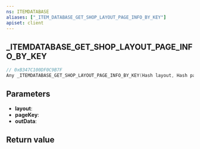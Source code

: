 ```yaml
---
ns: ITEMDATABASE
aliases: ["_ITEM_DATABASE_GET_SHOP_LAYOUT_PAGE_INFO_BY_KEY"]
apiset: client
---
```

## _ITEMDATABASE_GET_SHOP_LAYOUT_PAGE_INFO_BY_KEY

```c
// 0xB347C100DF0C9B7F
Any _ITEMDATABASE_GET_SHOP_LAYOUT_PAGE_INFO_BY_KEY(Hash layout, Hash pageKey, Any* outData);
```


## Parameters
* **layout**:
* **pageKey**:
* **outData**:

## Return value